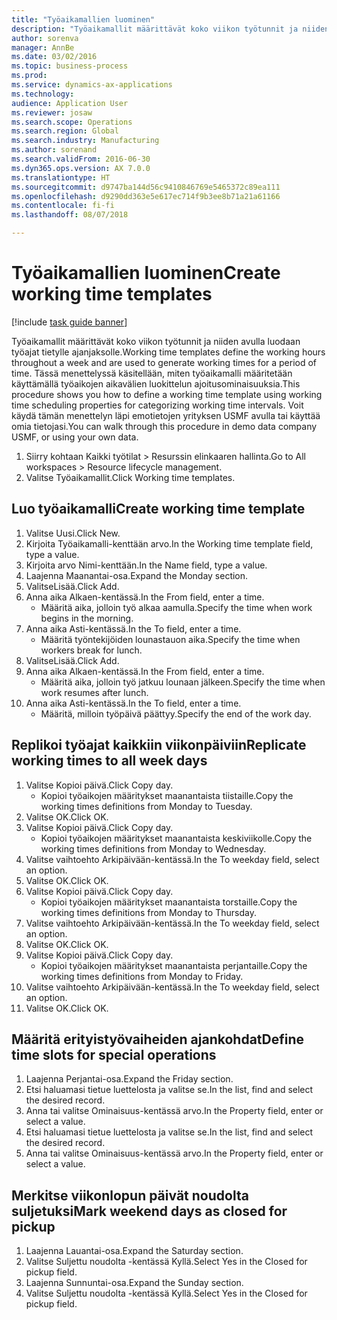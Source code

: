 ```yaml
--- 
title: "Työaikamallien luominen"
description: "Työaikamallit määrittävät koko viikon työtunnit ja niiden avulla luodaan työajat tietylle ajanjaksolle."
author: sorenva
manager: AnnBe
ms.date: 03/02/2016
ms.topic: business-process
ms.prod: 
ms.service: dynamics-ax-applications
ms.technology: 
audience: Application User
ms.reviewer: josaw
ms.search.scope: Operations
ms.search.region: Global
ms.search.industry: Manufacturing
ms.author: sorenand
ms.search.validFrom: 2016-06-30
ms.dyn365.ops.version: AX 7.0.0
ms.translationtype: HT
ms.sourcegitcommit: d9747ba144d56c9410846769e5465372c89ea111
ms.openlocfilehash: d9290dd363e5e617ec714f9b3ee8b71a21a61166
ms.contentlocale: fi-fi
ms.lasthandoff: 08/07/2018

---
```

# <a name="create-working-time-templates"></a><span data-ttu-id="35116-103">Työaikamallien luominen</span><span class="sxs-lookup"><span data-stu-id="35116-103">Create working time templates</span></span>

[!include [task guide banner](../../includes/task-guide-banner.md)]

<span data-ttu-id="35116-104">Työaikamallit määrittävät koko viikon työtunnit ja niiden avulla luodaan työajat tietylle ajanjaksolle.</span><span class="sxs-lookup"><span data-stu-id="35116-104">Working time templates define the working hours throughout a week and are used to generate working times for a period of time.</span></span> <span data-ttu-id="35116-105">Tässä menettelyssä käsitellään, miten työaikamalli määritetään käyttämällä työaikojen aikavälien luokittelun ajoitusominaisuuksia.</span><span class="sxs-lookup"><span data-stu-id="35116-105">This procedure shows you how to define a working time template using working time scheduling properties for categorizing working time intervals.</span></span> <span data-ttu-id="35116-106">Voit käydä tämän menettelyn läpi emotietojen yrityksen USMF avulla tai käyttää omia tietojasi.</span><span class="sxs-lookup"><span data-stu-id="35116-106">You can walk through this procedure in demo data company USMF, or using your own data.</span></span>

1. <span data-ttu-id="35116-107">Siirry kohtaan Kaikki työtilat > Resurssin elinkaaren hallinta.</span><span class="sxs-lookup"><span data-stu-id="35116-107">Go to All workspaces > Resource lifecycle management.</span></span>
2. <span data-ttu-id="35116-108">Valitse Työaikamallit.</span><span class="sxs-lookup"><span data-stu-id="35116-108">Click Working time templates.</span></span>

## <a name="create-working-time-template"></a><span data-ttu-id="35116-109">Luo työaikamalli</span><span class="sxs-lookup"><span data-stu-id="35116-109">Create working time template</span></span>
1. <span data-ttu-id="35116-110">Valitse Uusi.</span><span class="sxs-lookup"><span data-stu-id="35116-110">Click New.</span></span>
2. <span data-ttu-id="35116-111">Kirjoita Työaikamalli-kenttään arvo.</span><span class="sxs-lookup"><span data-stu-id="35116-111">In the Working time template field, type a value.</span></span>
3. <span data-ttu-id="35116-112">Kirjoita arvo Nimi-kenttään.</span><span class="sxs-lookup"><span data-stu-id="35116-112">In the Name field, type a value.</span></span>
4. <span data-ttu-id="35116-113">Laajenna Maanantai-osa.</span><span class="sxs-lookup"><span data-stu-id="35116-113">Expand the Monday section.</span></span>
5. <span data-ttu-id="35116-114">ValitseLisää.</span><span class="sxs-lookup"><span data-stu-id="35116-114">Click Add.</span></span>
6. <span data-ttu-id="35116-115">Anna aika Alkaen-kentässä.</span><span class="sxs-lookup"><span data-stu-id="35116-115">In the From field, enter a time.</span></span>
    * <span data-ttu-id="35116-116">Määritä aika, jolloin työ alkaa aamulla.</span><span class="sxs-lookup"><span data-stu-id="35116-116">Specify the time when work begins in the morning.</span></span>  
7. <span data-ttu-id="35116-117">Anna aika Asti-kentässä.</span><span class="sxs-lookup"><span data-stu-id="35116-117">In the To field, enter a time.</span></span>
    * <span data-ttu-id="35116-118">Määritä työntekijöiden lounastauon aika.</span><span class="sxs-lookup"><span data-stu-id="35116-118">Specify the time when workers break for lunch.</span></span>  
8. <span data-ttu-id="35116-119">ValitseLisää.</span><span class="sxs-lookup"><span data-stu-id="35116-119">Click Add.</span></span>
9. <span data-ttu-id="35116-120">Anna aika Alkaen-kentässä.</span><span class="sxs-lookup"><span data-stu-id="35116-120">In the From field, enter a time.</span></span>
    * <span data-ttu-id="35116-121">Määritä aika, jolloin työ jatkuu lounaan jälkeen.</span><span class="sxs-lookup"><span data-stu-id="35116-121">Specify the time when work resumes after lunch.</span></span>  
10. <span data-ttu-id="35116-122">Anna aika Asti-kentässä.</span><span class="sxs-lookup"><span data-stu-id="35116-122">In the To field, enter a time.</span></span>
    * <span data-ttu-id="35116-123">Määritä, milloin työpäivä päättyy.</span><span class="sxs-lookup"><span data-stu-id="35116-123">Specify the end of the work day.</span></span>  

## <a name="replicate-working-times-to-all-week-days"></a><span data-ttu-id="35116-124">Replikoi työajat kaikkiin viikonpäiviin</span><span class="sxs-lookup"><span data-stu-id="35116-124">Replicate working times to all week days</span></span>
1. <span data-ttu-id="35116-125">Valitse Kopioi päivä.</span><span class="sxs-lookup"><span data-stu-id="35116-125">Click Copy day.</span></span>
    * <span data-ttu-id="35116-126">Kopioi työaikojen määritykset maanantaista tiistaille.</span><span class="sxs-lookup"><span data-stu-id="35116-126">Copy the working times definitions from Monday to Tuesday.</span></span>  
2. <span data-ttu-id="35116-127">Valitse OK.</span><span class="sxs-lookup"><span data-stu-id="35116-127">Click OK.</span></span>
3. <span data-ttu-id="35116-128">Valitse Kopioi päivä.</span><span class="sxs-lookup"><span data-stu-id="35116-128">Click Copy day.</span></span>
    * <span data-ttu-id="35116-129">Kopioi työaikojen määritykset maanantaista keskiviikolle.</span><span class="sxs-lookup"><span data-stu-id="35116-129">Copy the working times definitions from Monday to Wednesday.</span></span>  
4. <span data-ttu-id="35116-130">Valitse vaihtoehto Arkipäivään-kentässä.</span><span class="sxs-lookup"><span data-stu-id="35116-130">In the To weekday field, select an option.</span></span>
5. <span data-ttu-id="35116-131">Valitse OK.</span><span class="sxs-lookup"><span data-stu-id="35116-131">Click OK.</span></span>
6. <span data-ttu-id="35116-132">Valitse Kopioi päivä.</span><span class="sxs-lookup"><span data-stu-id="35116-132">Click Copy day.</span></span>
    * <span data-ttu-id="35116-133">Kopioi työaikojen määritykset maanantaista torstaille.</span><span class="sxs-lookup"><span data-stu-id="35116-133">Copy the working times definitions from Monday to Thursday.</span></span>  
7. <span data-ttu-id="35116-134">Valitse vaihtoehto Arkipäivään-kentässä.</span><span class="sxs-lookup"><span data-stu-id="35116-134">In the To weekday field, select an option.</span></span>
8. <span data-ttu-id="35116-135">Valitse OK.</span><span class="sxs-lookup"><span data-stu-id="35116-135">Click OK.</span></span>
9. <span data-ttu-id="35116-136">Valitse Kopioi päivä.</span><span class="sxs-lookup"><span data-stu-id="35116-136">Click Copy day.</span></span>
    * <span data-ttu-id="35116-137">Kopioi työaikojen määritykset maanantaista perjantaille.</span><span class="sxs-lookup"><span data-stu-id="35116-137">Copy the working times definitions from Monday to Friday.</span></span>  
10. <span data-ttu-id="35116-138">Valitse vaihtoehto Arkipäivään-kentässä.</span><span class="sxs-lookup"><span data-stu-id="35116-138">In the To weekday field, select an option.</span></span>
11. <span data-ttu-id="35116-139">Valitse OK.</span><span class="sxs-lookup"><span data-stu-id="35116-139">Click OK.</span></span>

## <a name="define-time-slots-for-special-operations"></a><span data-ttu-id="35116-140">Määritä erityistyövaiheiden ajankohdat</span><span class="sxs-lookup"><span data-stu-id="35116-140">Define time slots for special operations</span></span>
1. <span data-ttu-id="35116-141">Laajenna Perjantai-osa.</span><span class="sxs-lookup"><span data-stu-id="35116-141">Expand the Friday section.</span></span>
2. <span data-ttu-id="35116-142">Etsi haluamasi tietue luettelosta ja valitse se.</span><span class="sxs-lookup"><span data-stu-id="35116-142">In the list, find and select the desired record.</span></span>
3. <span data-ttu-id="35116-143">Anna tai valitse Ominaisuus-kentässä arvo.</span><span class="sxs-lookup"><span data-stu-id="35116-143">In the Property field, enter or select a value.</span></span>
4. <span data-ttu-id="35116-144">Etsi haluamasi tietue luettelosta ja valitse se.</span><span class="sxs-lookup"><span data-stu-id="35116-144">In the list, find and select the desired record.</span></span>
5. <span data-ttu-id="35116-145">Anna tai valitse Ominaisuus-kentässä arvo.</span><span class="sxs-lookup"><span data-stu-id="35116-145">In the Property field, enter or select a value.</span></span>

## <a name="mark-weekend-days-as-closed-for-pickup"></a><span data-ttu-id="35116-146">Merkitse viikonlopun päivät noudolta suljetuksi</span><span class="sxs-lookup"><span data-stu-id="35116-146">Mark weekend days as closed for pickup</span></span>
1. <span data-ttu-id="35116-147">Laajenna Lauantai-osa.</span><span class="sxs-lookup"><span data-stu-id="35116-147">Expand the Saturday section.</span></span>
2. <span data-ttu-id="35116-148">Valitse Suljettu noudolta -kentässä Kyllä.</span><span class="sxs-lookup"><span data-stu-id="35116-148">Select Yes in the Closed for pickup field.</span></span>
3. <span data-ttu-id="35116-149">Laajenna Sunnuntai-osa.</span><span class="sxs-lookup"><span data-stu-id="35116-149">Expand the Sunday section.</span></span>
4. <span data-ttu-id="35116-150">Valitse Suljettu noudolta -kentässä Kyllä.</span><span class="sxs-lookup"><span data-stu-id="35116-150">Select Yes in the Closed for pickup field.</span></span>


